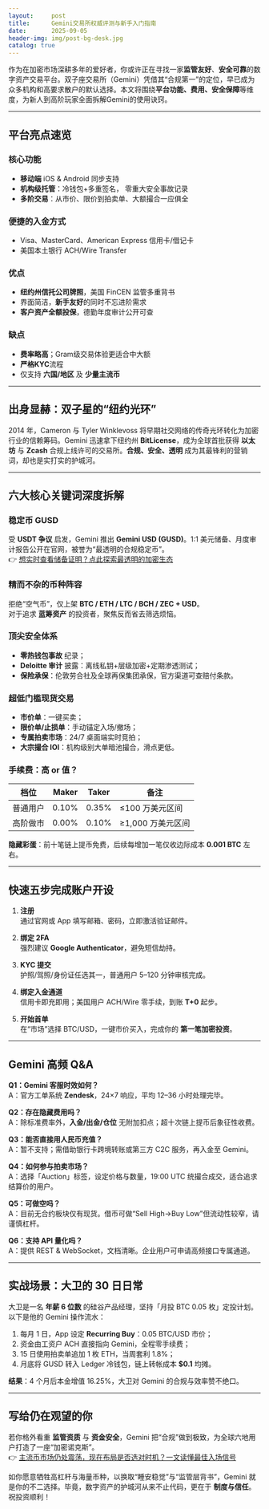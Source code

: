```yaml
---
layout:     post
title:      Gemini交易所权威评测与新手入门指南
date:       2025-09-05
header-img: img/post-bg-desk.jpg
catalog: true
---
```


作为在加密市场深耕多年的爱好者，你或许正在寻找一家**监管友好**、**安全可靠**的数字资产交易平台。双子座交易所（Gemini）凭借其“合规第一”的定位，早已成为众多机构和高要求散户的默认选择。本文将围绕**平台功能、费用、安全保障**等维度，为新人到高阶玩家全面拆解Gemini的使用诀窍。

---

## 平台亮点速览

### 核心功能
- **移动端** iOS & Android 同步支持
- **机构级托管**：冷钱包+多重签名， 零重大安全事故记录
- **多阶交易**：从市价、限价到拍卖单、大额撮合一应俱全

### 便捷的入金方式
- Visa、MasterCard、American Express 信用卡/借记卡
- 美国本土银行 ACH/Wire Transfer

### 优点
- **纽约州信托公司牌照**，美国 FinCEN 监管多重背书  
- 界面简洁，**新手友好**的同时不忘进阶需求  
- **客户资产全额投保**，德勤年度审计公开可查  

### 缺点
- **费率略高**；Gram级交易体验更适合中大额  
- **严格KYC**流程  
- 仅支持 **六国/地区** 及 **少量主流币**  

---

## 出身显赫：双子星的“纽约光环”

2014 年，Cameron 与 Tyler Winklevoss 将早期社交网络的传奇光环转化为加密行业的信赖筹码。Gemini 迅速拿下纽约州 **BitLicense**，成为全球首批获得 **以太坊** 与 **Zcash** 合规上线许可的交易所。**合规、安全、透明** 成为其最锋利的营销词，却也是实打实的护城河。

---

## 六大核心关键词深度拆解

### 稳定币 GUSD
受 **USDT 争议** 启发，Gemini 推出 **Gemini USD (GUSD)**。1:1 美元储备、月度审计报告公开在官网，被誉为“最透明的合规稳定币”。  
👉 [想实时查看储备证明？点此探索最透明的加密生态](https://okxdog.com/)

### 精而不杂的币种阵容
拒绝“空气币”，仅上架 **BTC / ETH / LTC / BCH / ZEC + USD**。  
对于追求 **蓝筹资产** 的投资者，聚焦反而省去筛选烦恼。

### 顶尖安全体系
- **零热钱包事故** 纪录；  
- **Deloitte 审计** 披露：离线私钥+层级加密+定期渗透测试；  
- **保险承保**：伦敦劳合社及全球再保集团承保，官方渠道可查赔付条款。

### 超低门槛现货交易
- **市价单**：一键买卖；  
- **限价单/止损单**：手动锚定入场/撤场；  
- **专属拍卖市场**：24/7 桌面端实时竞拍；  
- **大宗撮合 IOI**：机构级别大单暗池撮合，滑点更低。

### 手续费：高 or 值？
| 档位 | Maker | Taker | 备注 |
|------|-------|-------|------|
| 普通用户 | 0.10% | 0.35% | ≤100 万美元区间 |
| 高阶做市 | 0.00% | 0.10% | ≥1,000 万美元区间 |

**隐藏彩蛋**：前十笔链上提币免费，后续每增加一笔仅收边际成本 **0.001 BTC** 左右。

---

## 快速五步完成账户开设

1. **注册**  
   通过官网或 App 填写邮箱、密码，立即激活验证邮件。

2. **绑定 2FA**  
   强烈建议 **Google Authenticator**，避免短信劫持。

3. **KYC 提交**  
   护照/驾照/身份证任选其一，普通用户 5–120 分钟审核完成。

4. **绑定入金通道**  
   信用卡即充即用；美国用户 ACH/Wire 零手续，到账 **T+0** 起步。

5. **开始首单**  
   在“市场”选择 BTC/USD，一键市价买入，完成你的 **第一笔加密投资**。

---

## Gemini 高频 Q&A

**Q1：Gemini 客服时效如何？**  
A：官方工单系统 **Zendesk**，24×7 响应，平均 12–36 小时处理完毕。

**Q2：存在隐藏费用吗？**  
A：除标准费率外，**入金/出金/仓位** 无附加扣点；超十次链上提币后象征性收费。

**Q3：能否直接用人民币充值？**  
A：暂不支持；需借助银行卡跨境转账或第三方 C2C 服务，再入金至 Gemini。

**Q4：如何参与拍卖市场？**  
A：选择「Auction」标签，设定价格与数量，19:00 UTC 统撮合成交，适合追求结算价的用户。

**Q5：可做空吗？**  
A：目前无合约板块仅有现货。借币可做“Sell High→Buy Low”但流动性较窄，请谨慎杠杆。

**Q6：支持 API 量化吗？**  
A：提供 REST & WebSocket，文档清晰。企业用户可申请高频接口专属通道。

---

## 实战场景：大卫的 30 日日常

大卫是一名 **年薪 6 位数** 的硅谷产品经理，坚持「月投 BTC 0.05 枚」定投计划。以下是他的 Gemini 操作流水：

1. 每月 1 日，App 设定 **Recurring Buy**：0.05 BTC/USD 市价；  
2. 资金由工资户 ACH 直接指向 Gemini，全程零手续费；  
3. 15 日使用拍卖单追加 1 枚 ETH，当周套利 1.8%；  
4. 月底将 GUSD 转入 Ledger 冷钱包，链上转帐成本 **$0.1** 均摊。

**结果**：4 个月后本金增值 16.25%，大卫对 Gemini 的合规与效率赞不绝口。

---

## 写给仍在观望的你

若你格外看重 **监管资质** 与 **资金安全**，Gemini 把“合规”做到极致，为全球六地用户打造了一座“加密诺克斯”。  
👉 [主流币市场仍处震荡，现在布局是否选对时机？一文读懂最佳入场信号](https://okxdog.com/)

如你愿意牺牲高杠杆与海量币种，以换取“睡安稳觉”与“监管层背书”，Gemini 就是你的不二选择。毕竟，数字资产的护城河从来不止代码，更在于 **制度与信任**。祝投资顺利！